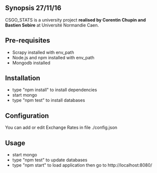 ## Synopsis 27/11/16
CSGO_STATS is a university project **realised by Corentin Chupin and Bastien Sebire** at Université Normandie Caen.

## Pre-requisites
- Scrapy installed with env_path
- Node.js and npm installed with env_path
- Mongodb installed

## Installation
- type "npm install" to install dependencies
- start mongo
- type "npm test" to install databases

## Configuration
You can add or edit Exchange Rates in file ./config.json

## Usage
- start mongo
- type "npm test" to update databases
- type "npm start" to load application then go to http://localhost:8080/
